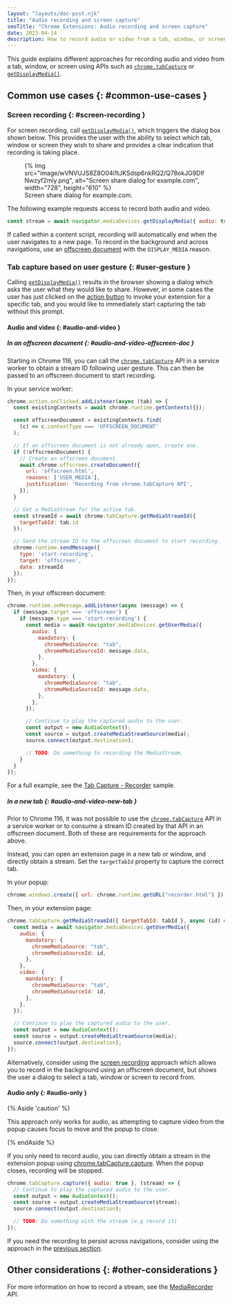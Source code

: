 ```yaml
---
layout: "layouts/doc-post.njk"
title: "Audio recording and screen capture"
seoTitle: "Chrome Extensions: Audio recording and screen capture"
date: 2023-04-14
description: How to record audio or video from a tab, window, or screen.
---
```


This guide explains different approaches for recording audio and video from a tab, window, or
screen using APIs such as [`chrome.tabCapture`][tabcapture] or
[`getDisplayMedia()`][get-display-media].

## Common use cases {: #common-use-cases }

### Screen recording {: #screen-recording }

For screen recording, call [`getDisplayMedia()`][get-display-media], which triggers the dialog box
shown below. This provides the user with the ability to select which tab, window or screen they wish
to share and provides a clear indication that recording is taking place.

<figure data-size="full">
  {% Img src="image/wVNVUJS8Z8O04i1tJKSdsp6nkRQ2/Q78okJG9DlfNwzyf2mly.png", alt="Screen share dialog for example.com", width="728", height="610" %}
  <figcaption>Screen share dialog for example.com.</figcaption>
</figure>

The following example requests access to record both audio and video.

```js
const stream = await navigator.mediaDevices.getDisplayMedia({ audio: true, video: true });
```

If called within a content script, recording will automatically end when the user navigates to a new
page. To record in the background and across navigations, use an
[offscreen document][offscreen-documents] with the `DISPLAY_MEDIA` reason.

### Tab capture based on user gesture {: #user-gesture }

Calling [`getDisplayMedia()`][get-display-media] results in the browser showing a dialog which asks
the user what they would like to share. However, in some cases the user has just clicked on the
[action button][action-button] to invoke your extension for a specific tab, and you would like to
immediately start capturing the tab without this prompt.

#### Audio and video {: #audio-and-video }

##### In an offscreen document {: #audio-and-video-offscreen-doc }

Starting in Chrome 116, you can call the [`chrome.tabCapture`][tabcapture] API in a service worker
to obtain a stream ID following user gesture. This can then be passed to an offscreen document to
start recording.

In your service worker:

```js
chrome.action.onClicked.addListener(async (tab) => {
  const existingContexts = await chrome.runtime.getContexts({});

  const offscreenDocument = existingContexts.find(
    (c) => c.contextType === 'OFFSCREEN_DOCUMENT'
  );

  // If an offscreen document is not already open, create one.
  if (!offscreenDocument) {
    // Create an offscreen document.
    await chrome.offscreen.createDocument({
      url: 'offscreen.html',
      reasons: ['USER_MEDIA'],
      justification: 'Recording from chrome.tabCapture API',
    });
  }

  // Get a MediaStream for the active tab.
  const streamId = await chrome.tabCapture.getMediaStreamId({
    targetTabId: tab.id
  });

  // Send the stream ID to the offscreen document to start recording.
  chrome.runtime.sendMessage({
    type: 'start-recording',
    target: 'offscreen',
    data: streamId
  });
});
```

Then, in your offscreen document:

```js
chrome.runtime.onMessage.addListener(async (message) => {
  if (message.target === 'offscreen') {
    if (message.type === 'start-recording') {
      const media = await navigator.mediaDevices.getUserMedia({
        audio: {
          mandatory: {
            chromeMediaSource: "tab",
            chromeMediaSourceId: message.data,
          },
        },
        video: {
          mandatory: {
            chromeMediaSource: "tab",
            chromeMediaSourceId: message.data,
          },
        },
      });

      // Continue to play the captured audio to the user.
      const output = new AudioContext();
      const source = output.createMediaStreamSource(media);
      source.connect(output.destination);

      // TODO: Do something to recording the MediaStream.
    }
  }
});
```

For a full example, see the [Tab Capture - Recorder][recorder-sample] sample.

##### In a new tab {: #audio-and-video-new-tab }

Prior to Chrome 116, it was not possible to use the [`chrome.tabCapture`][tabcapture] API in a
service worker or to consume a stream ID created by that API in an offscreen document. Both of these
are requirements for the approach above.

Instead, you can open an extension page in a new tab or window, and directly obtain a stream. Set
the `targetTabId` property to capture the correct tab.

In your popup:

```js
chrome.windows.create({ url: chrome.runtime.getURL("recorder.html") });
```

Then, in your extension page:

```js
chrome.tabCapture.getMediaStreamId({ targetTabId: tabId }, async (id) => {
  const media = await navigator.mediaDevices.getUserMedia({
    audio: {
      mandatory: {
        chromeMediaSource: "tab",
        chromeMediaSourceId: id,
      },
    },
    video: {
      mandatory: {
        chromeMediaSource: "tab",
        chromeMediaSourceId: id,
      },
    },
  });

  // Continue to play the captured audio to the user.
  const output = new AudioContext();
  const source = output.createMediaStreamSource(media);
  source.connect(output.destination);
});
```

Alternatively, consider using the [screen recording](#screen-recording) approach which allows you to
record in the background using an offscreen document, but shows the user a dialog to select a tab,
window or screen to record from.

#### Audio only {: #audio-only }

{% Aside 'caution' %}

This approach only works for audio, as attempting to capture video from the popup causes
focus to move and the popup to close.

{% endAside %}

If you only need to record audio, you can directly obtain a stream in the extension popup using
[chrome.tabCapture.capture][tabcapture-capture]. When the popup closes, recording will be stopped.

```js
chrome.tabCapture.capture({ audio: true }, (stream) => {
  // Continue to play the captured audio to the user.
  const output = new AudioContext();
  const source = output.createMediaStreamSource(stream);
  source.connect(output.destination);

  // TODO: Do something with the stream (e.g record it)
});
```

If you need the recording to persist across navigations, consider using the approach in the
[previous section](#audio-and-video).

## Other considerations {: #other-considerations }

For more information on how to record a stream, see the [MediaRecorder][media-recorder] API.

[tabcapture]: /docs/extensions/reference/tabCapture
[tabcapture-capture]: /docs/extensions/reference/tabCapture/#method-capture
[tabcapture-media-stream-id]: /docs/extensions/reference/tabCapture/#method-getMediaStreamId
[get-display-media]: https://developer.mozilla.org/en-US/docs/Web/API/MediaDevices/getDisplayMedia
[offscreen-documents]: /blog/Offscreen-Documents-in-Manifest-v3/
[feedback-mailing-list]: https://groups.google.com/a/chromium.org/g/chromium-extensions/c/Ef08XtOOyoI/m/L5HM7yPsBAAJ
[media-recorder]: https://developer.mozilla.org/en-US/docs/Web/API/MediaRecorder
[action-button]: /docs/extensions/mv3/user_interface/#action
[recorder-sample]: https://github.com/GoogleChrome/chrome-extensions-samples/tree/main/functional-samples/sample.tabcapture-recorder
